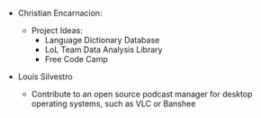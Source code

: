 * Christian Encarnacion:
	* Project Ideas:
		* Language Dictionary Database
		* LoL Team Data Analysis Library
		* Free Code Camp

* Louis Silvestro
	* Contribute to an open source podcast manager for desktop operating systems,
       such as VLC or Banshee
